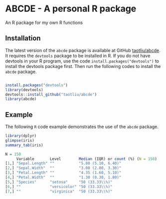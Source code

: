# ABCDE - A personal R package 

An R package for my own R functions

## Installation

The latest version of the `abcde` package is available at GitHub [taotliu/abcde](https://github.com/taotliu/abcde). It requires the `devtools` package to be installed in R. If you do not have devtools in your R program, use the code `install.packages("devtools")` to install the devtools package first. Then run the following codes to install the `abcde` package.

```R

install.packages("devtools")
library(devtools)
devtools::install_github("taotliu/abcde")
library(abcde)
```

## Example

The following `R` code example demonstrates the use of the `abcde` package.

```R
library(dplyr)
glimpse(iris)
summary_tab(iris)

N = 150 
     Variable       Level        Median (IQR) or count (%) (N = 150)
[1,] "Sepal.Length" ""           "5.80 (5.10, 6.40)"                
[2,] "Sepal.Width"  ""           "3.00 (2.80, 3.30)"                
[3,] "Petal.Length" ""           "4.35 (1.60, 5.10)"                
[4,] "Petal.Width"  ""           "1.30 (0.30, 1.80)"                
[5,] "Species"      "setosa"     "50 (33.33\\%)"                    
[6,] ""             "versicolor" "50 (33.33\\%)"                    
[7,] ""             "virginica"  "50 (33.33\\%)"          

```
